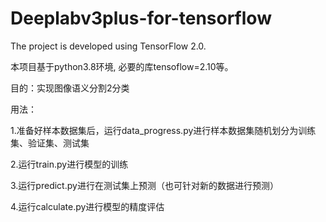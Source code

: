 # Deeplabv3plus-for-tensorflow
The project is developed using TensorFlow 2.0.

本项目基于python3.8环境, 必要的库tensoflow=2.10等。

目的：实现图像语义分割2分类

用法：

1.准备好样本数据集后，运行data_progress.py进行样本数据集随机划分为训练集、验证集、测试集

2.运行train.py进行模型的训练

3.运行predict.py进行在测试集上预测（也可针对新的数据进行预测）

4.运行calculate.py进行模型的精度评估
